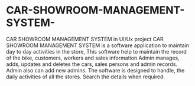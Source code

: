 # CAR-SHOWROOM-MANAGEMENT-SYSTEM-
CAR SHOWROOM MANAGEMENT SYSTEM  in UI/Ux  project
CAR SHOWROOM MANAGEMENT SYSTEM is a software application to maintain day to day activities in the store, This software  help to maintain the record of the bike, customers, workers and sales information Admin manages,  adds, updates and deletes the cars, sales persons and admin records. Admin also can add new admins. The software is designed to handle, the daily activities of all the stores. Search the details when required. 
